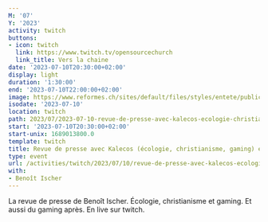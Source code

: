 ```yaml
---
M: '07'
Y: '2023'
activity: twitch
buttons:
- icon: twitch
  link: https://www.twitch.tv/opensourcechurch
  link_title: Vers la chaine
date: '2023-07-10T20:30:00+02:00'
display: light
duration: '1:30:00'
end: '2023-07-10T22:00:00+02:00'
image: https://www.reformes.ch/sites/default/files/styles/entete/public/data/images/comm/257/Beno%C3%AEt%20Ischer.jpg
isodate: '2023-07-10'
location: twitch
path: 2023/07/2023-07-10-revue-de-presse-avec-kalecos-ecologie-christianisme-gaming-et-gaming.md
start: '2023-07-10T20:30:00+02:00'
start-unix: 1689013800.0
template: twitch
title: Revue de presse avec Kalecos (écologie, christianisme, gaming) et gaming
type: event
url: /activities/twitch/2023/07/10/revue-de-presse-avec-kalecos-ecologie-christianisme-gaming-et-gaming
with:
- Benoît Ischer
---
```

La revue de presse de Benoît Ischer. Écologie, christianisme et gaming. Et aussi du gaming après. En live sur twitch.